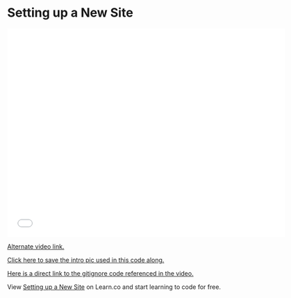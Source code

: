 # Setting up a New Site

<iframe width="640" height="480" src="//www.youtube.com/embed/i61lTJ6OpDE?rel=0&modestbranding=1" frameborder="0" allowfullscreen></iframe>

[Alternate video link.](https://www.youtube.com/watch?v=i61lTJ6OpDE)

[Click here to save the intro pic used in this code along.](http://ironboard-curriculum-content.s3.amazonaws.com/front-end/lab-assets/intro-pic.jpg)

[Here is a direct link to the gitignore code referenced in the video.](https://gist.githubusercontent.com/octocat/9257657/raw/3f9569e65df83a7b328b39a091f0ce9c6efc6429/.gitignore)

<p data-visibility='hidden'>View <a href='https://learn.co/lessons/setting-up-a-new-site' title='Setting up a New Site'>Setting up a New Site</a> on Learn.co and start learning to code for free.</p>
